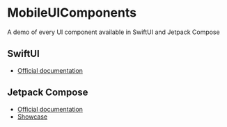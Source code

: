 # MobileUIComponents
A demo of every UI component available in SwiftUI and Jetpack Compose

## SwiftUI

- [Official documentation](https://developer.apple.com/design/human-interface-guidelines/components)

## Jetpack Compose

- [Official documentation](https://developer.android.com/jetpack/compose/components)
- [Showcase](https://www.jetpackcompose.pro)
